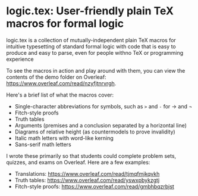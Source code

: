 # logic.tex: User-friendly plain TeX macros for formal logic

logic.tex is a collection of mutually-independent plain TeX macros for intuitive typesetting of standard formal logic with code that is easy to produce and easy to parse, even for people withno TeX or programming experience

To see the macros in action and play around with them, you can view the contents of the demo folder on Overleaf: https://www.overleaf.com/read/nzyfjtnrvrgh.

Here's a brief list of what the macros cover:
- Single-character abbreviations for symbols, such as `>` and `-` for → and ¬
- Fitch-style proofs
- Truth tables
- Arguments (premises and a conclusion separated by a horizontal line)
- Diagrams of relative height (as countermodels to prove invalidity)
- Italic math letters with word-like kerning
- Sans-serif math letters

I wrote these primarily so that students could complete problem sets, quizzes, and exams on Overleaf. Here are a few examples:
- Translations: https://www.overleaf.com/read/tjmqfmjkqvkh
- Truth tables: https://www.overleaf.com/read/yswxpbykzgtj
- Fitch-style proofs: https://www.overleaf.com/read/gmbhbqzrbjst
